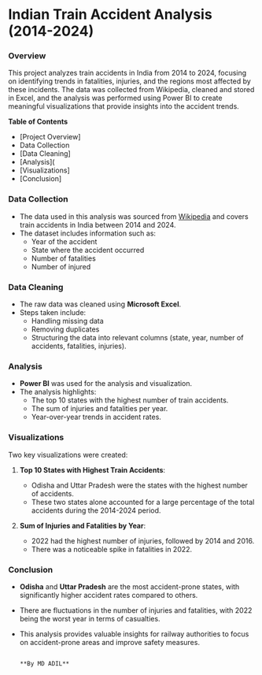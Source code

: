 # Indian Train Accident Analysis (2014-2024)

### Overview
This project analyzes train accidents in India from 2014 to 2024, focusing on identifying trends in fatalities, injuries, and the regions most affected by these incidents. The data was collected from Wikipedia, cleaned and stored in Excel, and the analysis was performed using Power BI to create meaningful visualizations that provide insights into the accident trends.

**Table of Contents**
- [Project Overview]
- Data Collection
- [Data Cleaning] 
- [Analysis]( 
- [Visualizations] 
- [Conclusion]


### Data Collection
- The data used in this analysis was sourced from [Wikipedia](https://en.wikipedia.org) and covers train accidents in India between 2014 and 2024.
- The dataset includes information such as:
  - Year of the accident
  - State where the accident occurred
  - Number of fatalities
  - Number of injured

### Data Cleaning
- The raw data was cleaned using **Microsoft Excel**.
- Steps taken include:
  - Handling missing data
  - Removing duplicates
  - Structuring the data into relevant columns (state, year, number of accidents, fatalities, injuries).

### Analysis
- **Power BI** was used for the analysis and visualization.
- The analysis highlights:
  - The top 10 states with the highest number of train accidents.
  - The sum of injuries and fatalities per year.
  - Year-over-year trends in accident rates.
  
### Visualizations
Two key visualizations were created:
1. **Top 10 States with Highest Train Accidents**:
   - Odisha and Uttar Pradesh were the states with the highest number of accidents.
   - These two states alone accounted for a large percentage of the total accidents during the 2014-2024 period.
   
2. **Sum of Injuries and Fatalities by Year**:
   - 2022 had the highest number of injuries, followed by 2014 and 2016.
   - There was a noticeable spike in fatalities in 2022.

### Conclusion
- **Odisha** and **Uttar Pradesh** are the most accident-prone states, with significantly higher accident rates compared to others.
- There are fluctuations in the number of injuries and fatalities, with 2022 being the worst year in terms of casualties.
- This analysis provides valuable insights for railway authorities to focus on accident-prone areas and improve safety measures.


                                                                                                                                                      **By MD ADIL**
